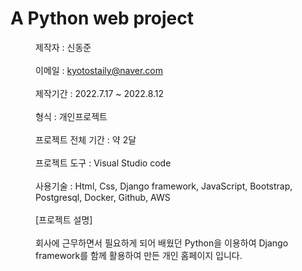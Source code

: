 # A Python web project
<dd>제작자 : 신동준</dd><br>
<dd>이메일 : <a href="kyotostaily@naver.com">kyotostaily@naver.com</a></dd><br>
<dd>제작기간 : 2022.7.17 ~ 2022.8.12</dd><br>
<dd>형식 : 개인프로젝트</dd><br>
<dd>프로젝트 전체 기간 : 약 2달</dd><br>
<dd>프로젝트 도구 : Visual Studio code</dd><br>
<dd>사용기술 : Html, Css, Django framework, JavaScript,  Bootstrap, Postgresql, Docker, Github, AWS</dd><br>
<dd>[프로젝트 설명]</dd><br>
<dd>회사에 근무하면서 필요하게 되어 배웠던 Python을 이용하여 Django framework를 함께 활용하여 만든 개인 홈페이지 입니다.</dd>
